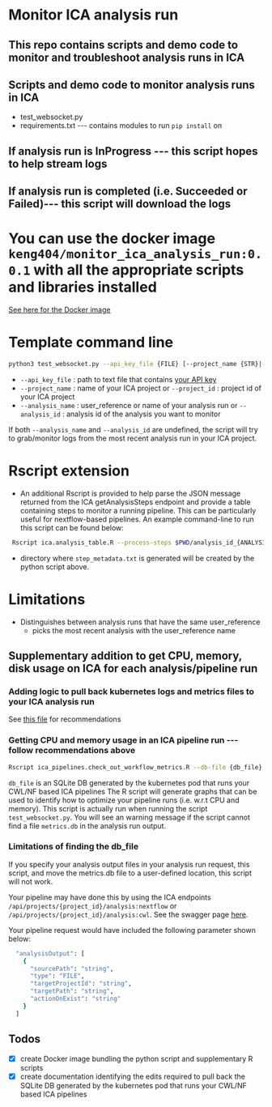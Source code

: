 # Monitor ICA analysis run
## This repo contains scripts and demo code to monitor and troubleshoot analysis runs in ICA

## Scripts and demo code to monitor analysis runs in ICA
- test_websocket.py
- requirements.txt --- contains modules to run ```pip install``` on

## If analysis run is InProgress --- this script hopes to help stream logs
## If analysis run is completed (i.e. Succeeded or Failed)--- this script will download the logs

# You can use the docker image  ```keng404/monitor_ica_analysis_run:0.0.1``` with all the appropriate scripts and libraries installed

[See here for the Docker image](https://hub.docker.com/repository/docker/keng404/monitor_ica_analysis_run/tags?page=1&ordering=last_updated) 

# Template command line
```bash
python3 test_websocket.py --api_key_file {FILE} [--project_name {STR}|--project_id {STR}] [OPTIONAL:--analysis_name {STR} | --analysis_id {STR}]
```
- ```--api_key_file``` : path to text file that contains [your API key](https://help.ica.illumina.com/account-management/am-iam#api-keys)
- ```--project_name``` : name of your ICA project or ```--project_id``` : project id of your ICA project
- ```--analysis_name``` : user_reference or name of your analysis run or  ```--analysis_id``` : analysis id of the analysis you want to monitor

If both ```--analysis_name``` and ```--analysis_id``` are undefined, the script will try to grab/monitor logs from the most recent analysis run in your ICA project.

# Rscript extension
- An additional Rscript is provided to help parse the JSON message returned from the ICA getAnalysisSteps endpoint and provide a table containing steps to monitor a running pipeline.
This can be particularly useful for nextflow-based pipelines. An example command-line to run this script can be found below:

```bash
 Rscript ica.analysis_table.R --process-steps $PWD/analysis_id_{ANALYSIS_ID}/step_metadata.txt
```
- directory where ```step_metadata.txt``` is generated will be created by the python script above.
	
# Limitations
- Distinguishes between analysis runs that have the same user_reference
  - picks the most recent analysis with the user_reference name

## Supplementary addition to get CPU, memory, disk usage on ICA for each analysis/pipeline run

### Adding logic to pull back kubernetes logs and metrics files to your ICA analysis run
See [this file](https://github.com/keng404/monitor_ica_analysis_run/blob/main/adding_cpu_and_memory_montoring_to_ica_pipeline.md) for recommendations

### Getting CPU and memory usage in an ICA pipeline run --- follow recommendations above
 ```bash
 Rscript ica_pipelines.check_out_workflow_metrics.R --db-file {db_file}
 ```

```db_file``` is an SQLite DB generated by the kubernetes pod that runs your CWL/NF based ICA pipelines
The R script will generate graphs that can be used to identify how to optimize your pipeline runs (i.e. w.r.t CPU and memory).
This script is actually run when running the script ```test_websocket.py```. You will see an warning message if the script cannot find a file ```metrics.db``` in the analysis run output.

### Limitations of finding the db_file
If you specify your analysis output files in your analysis run request, this script, and move the metrics.db file to a user-defined location, this script will not work.

Your pipeline may have done this by using the ICA endpoints ```/api/projects/{project_id}/analysis:nextflow``` or ```/api/projects/{project_id}/analysis:cwl```. See the swagger page [here](https://ica.illumina.com/ica/api/swagger/index.html#/).

Your pipeline request would have included the following parameter shown below:

```bash
  "analysisOutput": [
    {
      "sourcePath": "string",
      "type": "FILE",
      "targetProjectId": "string",
      "targetPath": "string",
      "actionOnExist": "string"
    }
  ]
```


## Todos
- [X] create Docker image bundling the python script and supplementary R scripts
- [X] create documentation identifying the edits required to pull back the SQLite DB generated by the kubernetes pod that runs	your CWL/NF based ICA pipelines
